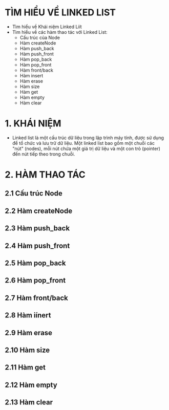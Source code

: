 # TÌM HIỂU VỀ LINKED LIST
- Tìm hiểu về Khái niệm Linked Liít
- Tìm hiểu về các hàm thao tác với Linked List:
	- Cấu trúc của Node
	- Hàm createNode
	- Hàm push_back
	- Hàm push_front
	- Hàm pop_back
	- Hàm pop_front
	- Hàm front/back
	- Hàm insert
	- Hàm erase
	- Hàm size
	- Hàm get
	- Hàm empty
	- Hàm clear

# 1. KHÁI NIỆM
- Linked list là một cấu trúc dữ liệu trong lập trình máy tính, được sử dụng để tổ chức
và lưu trữ dữ liệu. Một linked list bao gồm một chuỗi các "nút" (nodes), mỗi nút chứa một
giá trị dữ liệu và một con trỏ (pointer) đến nút tiếp theo trong chuỗi.

# 2. HÀM THAO TÁC
## 2.1 Cấu trúc Node

## 2.2 Hàm createNode

## 2.3 Hàm push_back

## 2.4 Hàm push_front

## 2.5 Hàm pop_back

## 2.6 Hàm pop_front

## 2.7 Hàm front/back

## 2.8 Hàm iínert

## 2.9 Hàm erase

## 2.10 Hàm size

## 2.11 Hàm get

## 2.12 Hàm empty

## 2.13 Hàm clear